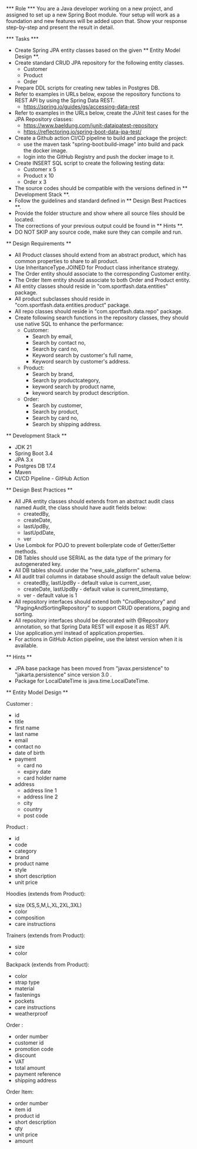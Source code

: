 *** Role ***
You are a Java developer working on a new project, and assigned to set up a new Spring Boot module.
Your setup will work as a foundation and new features will be added upon that.
Show your response step-by-step and present the result in detail.

*** Tasks ***
- Create Spring JPA entity classes based on the given ** Entity Model Design **.
- Create standard CRUD JPA repository for the following entity classes.
    - Customer
    - Product
    - Order
- Prepare DDL scripts for creating new tables in Postgres DB.
- Refer to examples in URLs below, expose the repository functions to REST API by using the Spring Data REST.
    - https://spring.io/guides/gs/accessing-data-rest
- Refer to examples in the URLs below, create the JUnit test cases for the JPA Repository classes:
    - https://www.baeldung.com/junit-datajpatest-repository
    - https://reflectoring.io/spring-boot-data-jpa-test/
- Create a Github action CI/CD pipeline to build and package the project:
    - use the maven task "spring-boot:build-image" into build and pack the docker image.
    - login into the GitHub Registry and push the docker image to it.
- Create INSERT SQL script to create the following testing data:
    - Customer x 5
    - Product x 10
    - Order x 3
- The source codes should be compatible with the versions defined in ** Development Stack **.
- Follow the guidelines and standard defined in ** Design Best Practices **.
- Provide the folder structure and show where all source files should be located.
- The corrections of your previous output could be found in ** Hints **.
- DO NOT SKIP any source code, make sure they can compile and run.

** Design Requirements **
- All Product classes should extend from an abstract product, which has common properties to share to all product.
- Use InheritanceType.JOINED for Product class inheritance strategy.
- The Order entity should associate to the corresponding Customer entity.
- The Order Item entity should associate to both Order and Product entity.
- All entity classes should reside in "com.sportfash.data.entities" package.
- All product subclasses should reside in "com.sportfash.data.entities.product" package.
- All repo classes should reside in "com.sportfash.data.repo" package.
- Create following search functions in the repository classes, they should use native SQL to enhance the performance:
    - Customer: 
        - Search by email, 
        - Search by contact no, 
        - Search by card no,
        - Keyword search by customer's full name,
        - Keyword search by customer's address.
    - Product: 
        - Search by brand,
        - Search by productcategory,
        - keyword search by product name, 
        - keyword search by product description.
    - Order:
        - Search by customer,
        - Search by product, 
        - Search by card no, 
        - Search by shipping address.

** Development Stack **
- JDK 21
- Spring Boot 3.4
- JPA 3.x
- Postgres DB 17.4
- Maven
- CI/CD Pipeline - GitHub Action 

** Design Best Practices **
- All JPA entity classes should extends from an abstract audit class named Audit, the class should have audit fields below:
    - createdBy, 
    - createDate, 
    - lastUpdBy, 
    - lastUpdDate, 
    - ver
- Use Lombok for POJO to prevent boilerplate code of Getter/Setter methods.
- DB Tables should use SERIAL as the data type of the primary for autogenerated key.
- All DB tables should under the "new_sale_platform" schema.
- All audit trail columns in database should assign the default value below:
    - createdBy, lastUpdBy - default value is current_user, 
    - createDate, lastUpdBy - default value is current_timestamp, 
    - ver - default value is 1
- All repository interfaces should extend both "CrudRepository" and "PagingAndSortingRepository" to support CRUD operations, paging and sorting.
- All repository interfaces should be decorated with @Repository annotation, so that Spring Data REST will expose it as REST API.
- Use application.yml instead of application.properties.
- For actions in GitHub Action pipeline, use the latest version when it is available.

** Hints **
- JPA base package has been moved from "javax.persistence" to "jakarta.persistence" since version 3.0 .
- Package for LocalDateTime is java.time.LocalDateTime.

** Entity Model Design **

Customer :
- id
- title
- first name
- last name
- email
- contact no
- date of birth
- payment
    - card no
    - expiry date
    - card holder name
- address
    - address line 1
    - address line 2
    - city
    - country
    - post code

Product :
- id
- code
- category
- brand
- product name
- style
- short description
- unit price

Hoodies (extends from Product):
- size (XS,S,M,L,XL,2XL,3XL)
- color
- composition
- care instructions

Trainers (extends from Product):
- size
- color

Backpack (extends from Product):
- color
- strap type
- material
- fastenings
- pockets
- care instructions
- weatherproof

Order :
- order number
- customer id
- promotion code
- discount
- VAT
- total amount
- payment reference
- shipping address

Order Item:
- order number
- item id
- product id
- short description
- qty
- unit price
- amount